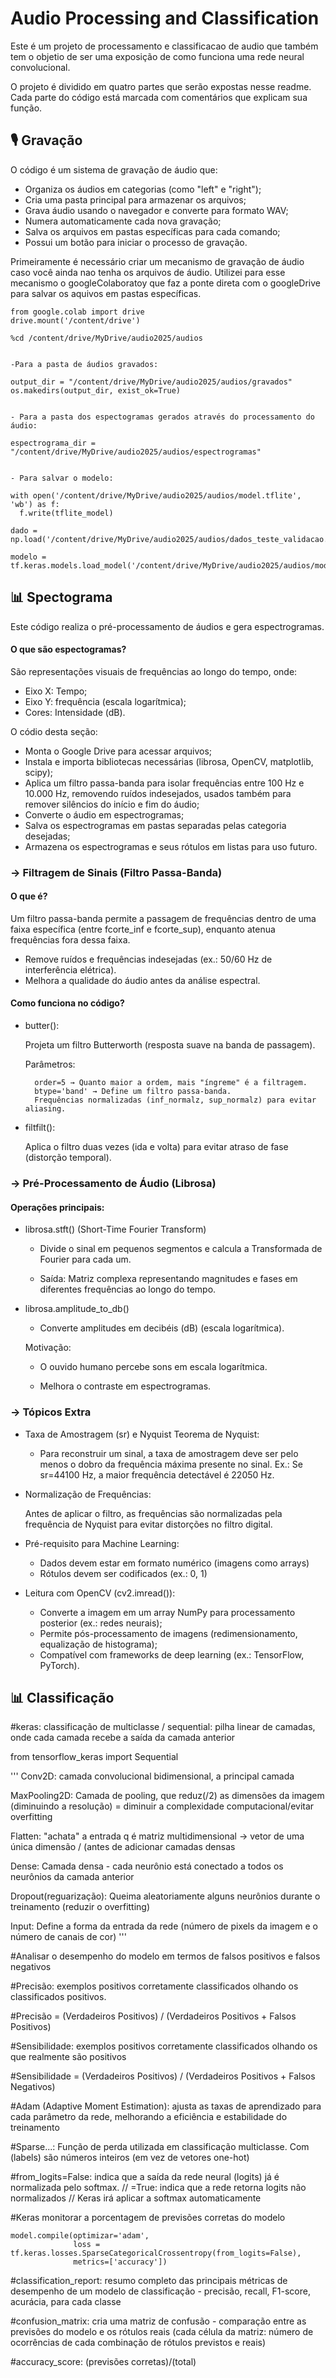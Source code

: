 # Audio Processing and Classification

Este é um projeto de processamento e classificacao de audio que também tem o objetio de ser uma exposição de como funciona uma rede neural convolucional.

O projeto é dividido em quatro partes que serão expostas nesse readme. Cada parte do código está marcada com comentários que explicam sua função.

## 🎙️ Gravação 

O código é um sistema de gravação de áudio que:
- Organiza os áudios em categorias (como "left" e "right");
- Cria uma pasta principal para armazenar os arquivos;
- Grava áudio usando o navegador e converte para formato WAV;
- Numera automaticamente cada nova gravação;
- Salva os arquivos em pastas específicas para cada comando;
- Possui um botão para iniciar o processo de gravação.


Primeiramente é necessário criar um mecanismo de gravação de áudio caso você ainda nao tenha os arquivos de áudio. Utilizei para esse mecanismo o googleColaboratoy que faz a ponte direta com o googleDrive para salvar os aquivos em pastas específicas.

    from google.colab import drive
    drive.mount('/content/drive')

    %cd /content/drive/MyDrive/audio2025/audios


    -Para a pasta de áudios gravados:

    output_dir = "/content/drive/MyDrive/audio2025/audios/gravados"  
    os.makedirs(output_dir, exist_ok=True)


    - Para a pasta dos espectogramas gerados através do processamento do áudio:

    espectrograma_dir = "/content/drive/MyDrive/audio2025/audios/espectrogramas"


    - Para salvar o modelo:
    
    with open('/content/drive/MyDrive/audio2025/audios/model.tflite', 'wb') as f:
      f.write(tflite_model)

    dado = np.load('/content/drive/MyDrive/audio2025/audios/dados_teste_validacao.npz')

    modelo = tf.keras.models.load_model('/content/drive/MyDrive/audio2025/audios/modelo.keras')

##  📊 Spectograma  
Este código realiza o pré-processamento de áudios e gera espectrogramas. 

#### O que são espectogramas?

São representações visuais de frequências ao longo do tempo, onde:

- Eixo X: Tempo;
- Eixo Y: frequência (escala logarítmica);
- Cores: Intensidade (dB).


O códio desta seção:
- Monta o Google Drive para acessar arquivos;
- Instala e importa bibliotecas necessárias (librosa, OpenCV, matplotlib, scipy);
- Aplica um filtro passa-banda para isolar frequências entre 100 Hz e 10.000 Hz, removendo ruídos indesejados, usados também para remover silêncios do início e fim do áudio;
- Converte o áudio em espectrogramas;
- Salva os espectrogramas em pastas separadas pelas categoria desejadas;
- Armazena os espectrogramas e seus rótulos em listas para uso futuro.

### → Filtragem de Sinais (Filtro Passa-Banda)
 #### O que é?

 Um filtro passa-banda permite a passagem de frequências dentro de uma faixa específica (entre fcorte_inf e fcorte_sup), enquanto atenua frequências fora dessa faixa.
- Remove ruídos e frequências indesejadas (ex.: 50/60 Hz de interferência elétrica).
- Melhora a qualidade do áudio antes da análise espectral.

#### Como funciona no código?

- butter():

    Projeta um filtro Butterworth (resposta suave na banda de passagem).

    Parâmetros:
  
        order=5 → Quanto maior a ordem, mais "íngreme" é a filtragem.
        btype='band' → Define um filtro passa-banda.
        Frequências normalizadas (inf_normalz, sup_normalz) para evitar aliasing.

- filtfilt():
  
    Aplica o filtro duas vezes (ida e volta) para evitar atraso de fase (distorção temporal).

### → Pré-Processamento de Áudio (Librosa)
 #### Operações principais:
 - librosa.stft() (Short-Time Fourier Transform)

    - Divide o sinal em pequenos segmentos e calcula a Transformada de Fourier para cada um.

    - Saída: Matriz complexa representando magnitudes e fases em diferentes frequências ao longo do tempo.

- librosa.amplitude_to_db()

    - Converte amplitudes em decibéis (dB) (escala logarítmica).

    Motivação:
    - O ouvido humano percebe sons em escala logarítmica.

    - Melhora o contraste em espectrogramas.


### → Tópicos Extra

- Taxa de Amostragem (sr) e Nyquist
    Teorema de Nyquist:
    - Para reconstruir um sinal, a taxa de amostragem deve ser pelo menos o dobro da frequência máxima presente no sinal.
    Ex.: Se sr=44100 Hz, a maior frequência detectável é 22050 Hz.

- Normalização de Frequências:

    Antes de aplicar o filtro, as frequências são normalizadas pela frequência de Nyquist para evitar distorções no filtro digital.

- Pré-requisito para Machine Learning:
  
    - Dados devem estar em formato numérico (imagens como arrays)
    - Rótulos devem ser codificados (ex.: 0, 1)

- Leitura com OpenCV (cv2.imread()):
  - Converte a imagem em um array NumPy para processamento posterior (ex.: redes neurais);
  - Permite pós-processamento de imagens (redimensionamento, equalização de histograma);
  - Compatível com frameworks de deep learning (ex.: TensorFlow, PyTorch).

##  📊 Classificação  

#keras: classificação de multiclasse / sequential: pilha linear de camadas, onde cada camada recebe a saída da camada anterior

from tensorflow_keras import Sequential

'''
Conv2D: camada convolucional bidimensional, a principal camada

MaxPooling2D: Camada de pooling, que reduz(/2) as dimensões da imagem (diminuindo a resolução) = diminuir a complexidade computacional/evitar overfitting

Flatten: "achata" a entrada q é matriz multidimensional -> vetor de uma única dimensão / (antes de adicionar camadas densas

Dense: Camada densa - cada neurônio está conectado a todos os neurônios da camada anterior

Dropout(reguarização): Queima aleatoriamente alguns neurônios durante o treinamento (reduzir o overfitting)

Input: Define a forma da entrada da rede (número de pixels da imagem e o número de canais de cor)
'''
 






#Analisar o desempenho do modelo em termos de falsos positivos e falsos negativos

#Precisão: exemplos positivos corretamente classificados olhando os classificados positivos.

#Precisão = (Verdadeiros Positivos) / (Verdadeiros Positivos + Falsos Positivos)

#Sensibilidade: exemplos positivos corretamente classificados olhando os que realmente são positivos

#Sensibilidade = (Verdadeiros Positivos) / (Verdadeiros Positivos + Falsos Negativos)






#Adam (Adaptive Moment Estimation): ajusta as taxas de aprendizado para cada parâmetro da rede, melhorando a eficiência e estabilidade do treinamento

#Sparse...: Função de perda utilizada em classificação multiclasse. Com (labels) são números inteiros (em vez de vetores one-hot)

#from_logits=False: indica que a saída da rede neural (logits) já é normalizada pelo softmax. // =True: indica que a rede retorna logits não normalizados // Keras irá aplicar a softmax automaticamente

#Keras monitorar a porcentagem de previsões corretas do modelo

    model.compile(optimizar='adam',
                  loss = tf.keras.losses.SparseCategoricalCrossentropy(from_logits=False),
                  metrics=['accuracy'])






#classification_report: resumo completo das principais métricas de desempenho de um modelo de classificação - precisão, recall, F1-score, acurácia, para cada classe

#confusion_matrix: cria uma matriz de confusão - comparação entre as previsões do modelo e os rótulos reais (cada célula da matriz: número de ocorrências de cada combinação de rótulos previstos e reais)

#accuracy_score: (previsões corretas)/(total)

